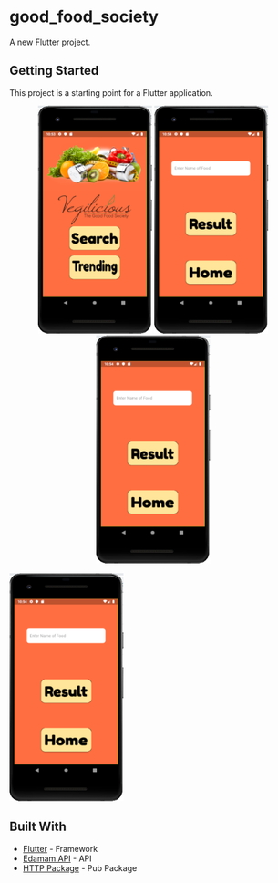 # good_food_society

A new Flutter project.

## Getting Started

This project is a starting point for a Flutter application.

<p align="center">
  <img src="https://github.com/Srinivasan1983/good_food_society/blob/master/images/veg1.PNG" width="200" height="400"/>
  <img src="https://github.com/Srinivasan1983/good_food_society/blob/master/images/veg2.PNG" width="200" height="400"/>
  <img src="https://github.com/Srinivasan1983/good_food_society/blob/master/images/veg2.PNG" width="200" height="400"/>
</p>
<p>
  <img src="https://github.com/Srinivasan1983/good_food_society/blob/master/images/veg2.PNG" width="200" height="400"/>
</p>

## Built With

* [Flutter](https://flutter.dev/) - Framework
* [Edamam API](https://www.edamam.com/) - API
* [HTTP Package](https://pub.dev/packages/http) - Pub Package
